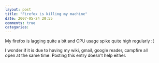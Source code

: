 ```yaml
---
layout: post
title: "Firefox is killing my machine"
date: 2007-05-24 20:55
comments: true
categories: 
---
```


<p>My firefox is lagging quite a bit and CPU usage spike quite high regularly :(</p><p>I wonder if it is due to having my wiki, gmail, google reader, campfire all open at the same time. Posting this entry doesn't help either. </p>
